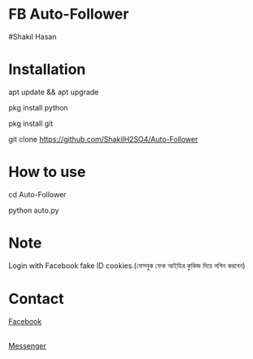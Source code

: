 # FB Auto-Follower

#Shakil Hasan

# Installation

apt update && apt upgrade

pkg install python

pkg install git

git clone https://github.com/ShakilH2SO4/Auto-Follower

# How to use

cd Auto-Follower

python auto.py


# Note
Login with Facebook fake ID cookies.(ফেসবুক ফেক আইডির কুকিজ দিয়ে লগিন করবেন)

# Contact<br>
<a href='https://facebook.com/Shakil.Hasan.HLT'>Facebook</a> <br>

<br>
<a href='https://m.me/Sh4k1l.H2SO4'>Messenger</a> <br>

